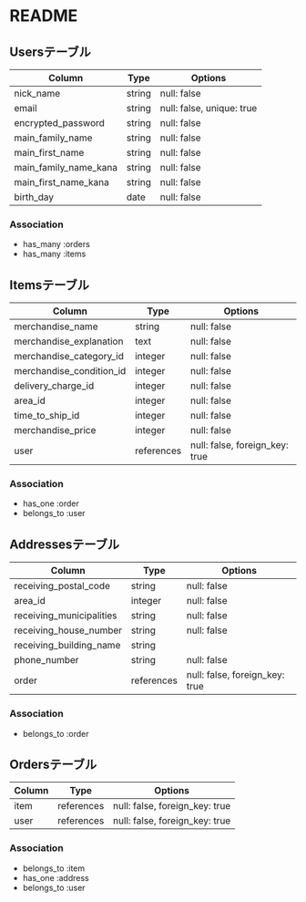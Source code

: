 # README

## Usersテーブル

| Column                | Type        | Options                        |
| --------------------- | ----------- | ------------------------------ |
| nick_name             | string      | null: false                    |
| email                 | string      | null: false, unique: true      |
| encrypted_password    | string      | null: false                    |
| main_family_name      | string      | null: false                    |
| main_first_name       | string      | null: false                    |
| main_family_name_kana | string      | null: false                    |
| main_first_name_kana  | string      | null: false                    |
| birth_day             | date        | null: false                    |


### Association

 - has_many :orders
 - has_many :items

## Itemsテーブル

| Column                     | Type        | Options                        |
| -------------------------- | ----------- | ------------------------------ |
| merchandise_name           | string      | null: false                    |
| merchandise_explanation    | text        | null: false                    |
| merchandise_category_id    | integer     | null: false                    |
| merchandise_condition_id   | integer     | null: false                    |
| delivery_charge_id         | integer     | null: false                    |
| area_id                    | integer     | null: false                    |
| time_to_ship_id            | integer     | null: false                    |
| merchandise_price          | integer     | null: false                    |
| user                       | references  | null: false, foreign_key: true |

### Association

 - has_one :order
 - belongs_to :user

## Addressesテーブル

| Column                   | Type        | Options                        |
| ------------------------ | ----------- | ------------------------------ |
| receiving_postal_code    | string      | null: false                    |
| area_id                  | integer     | null: false                    |
| receiving_municipalities | string      | null: false                    |
| receiving_house_number   | string      | null: false                    |
| receiving_building_name  | string      |                                |
| phone_number             | string      | null: false                    |
| order                    | references  | null: false, foreign_key: true |

### Association

 - belongs_to :order

 ## Ordersテーブル
| Column                   | Type        | Options                        |
| ------------------------ | ----------- | ------------------------------ |
| item                     | references  | null: false, foreign_key: true |
| user                     | references  | null: false, foreign_key: true |

### Association

 - belongs_to :item
 - has_one :address
 - belongs_to :user